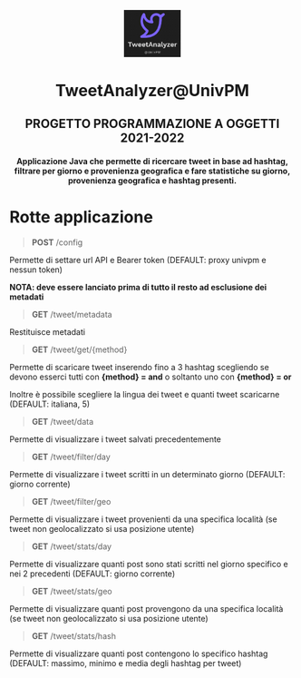 <p align="center">
<img src="logo.jpg" width="20%" height="20%">

<div align="center">

# TweetAnalyzer@UnivPM
## PROGETTO PROGRAMMAZIONE A OGGETTI 2021-2022
#### Applicazione Java che permette di ricercare tweet in base ad hashtag, filtrare per giorno e provenienza geografica e fare statistiche su giorno, provenienza geografica e hashtag presenti.

</div>

# Rotte applicazione

> **POST** /config

Permette di settare url API e Bearer token (DEFAULT: proxy univpm e nessun token)

**NOTA: deve essere lanciato prima di tutto il resto ad esclusione dei metadati**

> **GET** /tweet/metadata

Restituisce metadati

> **GET** /tweet/get/{method}

Permette di scaricare tweet inserendo fino a 3 hashtag scegliendo se devono esserci tutti con **{method} = and** o soltanto uno con **{method} = or**

Inoltre è possibile scegliere la lingua dei tweet e quanti tweet scaricarne (DEFAULT: italiana, 5)

> **GET** /tweet/data

Permette di visualizzare i tweet salvati precedentemente

> **GET** /tweet/filter/day

Permette di visualizzare i tweet scritti in un determinato giorno (DEFAULT: giorno corrente)

> **GET** /tweet/filter/geo

Permette di visualizzare i tweet provenienti da una specifica località (se tweet non geolocalizzato si usa posizione utente)

> **GET** /tweet/stats/day

Permette di visualizzare quanti post sono stati scritti nel giorno specifico e nei 2 precedenti (DEFAULT: giorno corrente)

> **GET** /tweet/stats/geo

Permette di visualizzare quanti post provengono da una specifica località (se tweet non geolocalizzato si usa posizione utente)

> **GET** /tweet/stats/hash

Permette di visualizzare quanti post contengono lo specifico hashtag (DEFAULT: massimo, minimo e media degli hashtag per tweet)
